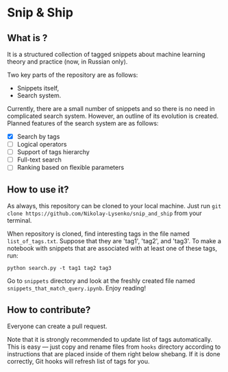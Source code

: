 # Snip & Ship

## What is ?

It is a structured collection of tagged snippets about machine learning theory and practice (now, in Russian only).

Two key parts of the repository are as follows:
* Snippets itself,
* Search system.

Currently, there are a small number of snippets and so there is no need in complicated search system. However, an outline of its evolution is created. Planned features of the search system are as follows:
- [x] Search by tags
- [ ] Logical operators
- [ ] Support of tags hierarchy
- [ ] Full-text search
- [ ] Ranking based on flexible parameters

## How to use it?

As always, this repository can be cloned to your local machine. Just run `git clone https://github.com/Nikolay-Lysenko/snip_and_ship` from your terminal.

When repository is cloned, find interesting tags in the file named `list_of_tags.txt`. Suppose that they are 'tag1', 'tag2', and 'tag3'. To make a notebook with snippets that are associated with at least one of these tags, run:

```
python search.py -t tag1 tag2 tag3
```

Go to `snippets` directory and look at the freshly created file named `snippets_that_match_query.ipynb`. Enjoy reading!

## How to contribute?

Everyone can create a pull request.

Note that it is strongly recommended to update list of tags automatically. This is easy — just copy and rename files from `hooks` directory according to instructions that are placed inside of them right below shebang. If it is done correctly, Git hooks will refresh list of tags for you.


